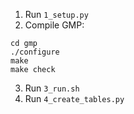 1. Run `1_setup.py`
2. Compile GMP:

  ```
  cd gmp
  ./configure
  make
  make check
  ```

3. Run `3_run.sh`
4. Run `4_create_tables.py`
